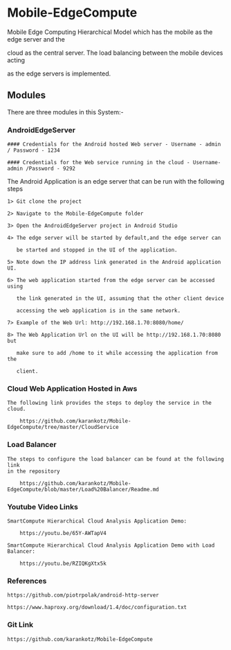 # Mobile-EdgeCompute  

Mobile Edge Computing Hierarchical Model which has the mobile as the edge server and the  

cloud as the central server. The load balancing between the mobile devices acting   

as the edge servers is implemented.  

 
## Modules  

There are three modules in this System:-

### AndroidEdgeServer  

	#### Credentials for the Android hosted Web server - Username - admin / Password - 1234
	
	#### Credentials for the Web service running in the cloud - Username- admin /Password - 9292

The Android Application is an edge server that can be run with the following steps  

	1> Git clone the project  
	
	2> Navigate to the Mobile-EdgeCompute folder
	
	3> Open the AndroidEdgeServer project in Android Studio  
	
	4> The edge server will be started by default,and the edge server can  
	
	   be started and stopped in the UI of the application.  
	   
	5> Note down the IP address link generated in the Android application UI.  
	
	6> The web application started from the edge server can be accessed using   
	
	   the link generated in the UI, assuming that the other client device   
	   
	   accessing the web application is in the same network.   
	   
	7> Example of the Web Url: http://192.168.1.70:8080/home/  
	
	8> The Web Application Url on the UI will be http://192.168.1.70:8080 but  
	
	   make sure to add /home to it while accessing the application from the  
	   
	   client.   
	   
### Cloud Web Application Hosted in Aws   

	The following link provides the steps to deploy the service in the cloud. 
	
		https://github.com/karankotz/Mobile-EdgeCompute/tree/master/CloudService
	
### Load Balancer   

	The steps to configure the load balancer can be found at the following link 
	in the repository
	
		https://github.com/karankotz/Mobile-EdgeCompute/blob/master/Load%20Balancer/Readme.md
		
### Youtube Video Links 

	SmartCompute Hierarchical Cloud Analysis Application Demo: 
	
		https://youtu.be/65Y-AWTapV4
		
	SmartCompute Hierarchical Cloud Analysis Application Demo with Load Balancer: 
	
		https://youtu.be/RZIQKgXtx5k
		
### References

	https://github.com/piotrpolak/android-http-server
	
    https://www.haproxy.org/download/1.4/doc/configuration.txt
	
### Git Link

	https://github.com/karankotz/Mobile-EdgeCompute

		
	
	
	
	



